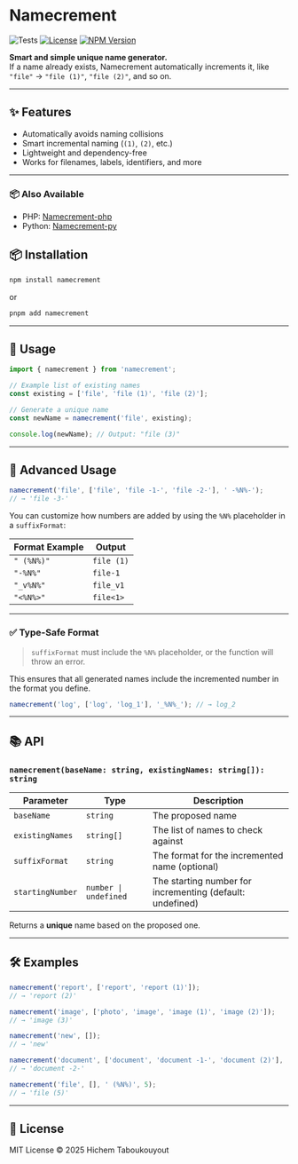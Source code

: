 # Namecrement

<p align="center">

![Tests](https://github.com/HichemTab-tech/Namecrement/workflows/Test/badge.svg) 
[![License](https://img.shields.io/badge/license-MIT-green.svg)](https://github.com/HichemTab-tech/Namecrement/blob/main/LICENSE)
[![NPM Version](https://img.shields.io/npm/v/namecrement.svg)](https://www.npmjs.com/package/namecrement)

</p>

**Smart and simple unique name generator.**  
If a name already exists, Namecrement automatically increments it,
like `"file"` → `"file (1)"`, `"file (2)"`, and so on.

---

## ✨ Features

- Automatically avoids naming collisions
- Smart incremental naming (`(1)`, `(2)`, etc.)
- Lightweight and dependency-free
- Works for filenames, labels, identifiers, and more

---

### 📦 Also Available

* PHP: [Namecrement-php](https://github.com/HichemTab-tech/Namecrement-php)
* Python: [Namecrement-py](https://github.com/HichemTab-tech/Namecrement-py)

## 📦 Installation

```bash
npm install namecrement
```

or

```bash
pnpm add namecrement
```

---

## 🚀 Usage

```javascript
import { namecrement } from 'namecrement';

// Example list of existing names
const existing = ['file', 'file (1)', 'file (2)'];

// Generate a unique name
const newName = namecrement('file', existing);

console.log(newName); // Output: "file (3)"
```

---

## 🧠 Advanced Usage

```ts
namecrement('file', ['file', 'file -1-', 'file -2-'], ' -%N%-');
// → 'file -3-'
```

You can customize how numbers are added by using the `%N%` placeholder in a `suffixFormat`:

| Format Example    | Output             |
|-------------------|--------------------|
| `" (%N%)"`        | `file (1)`         |
| `"-%N%"`          | `file-1`           |
| `"_v%N%"`         | `file_v1`          |
| `"<%N%>"`         | `file<1>`          |

---

### ✅ Type-Safe Format

> `suffixFormat` must include the `%N%` placeholder, or the function will throw an error.

This ensures that all generated names include the incremented number in the format you define.

```ts
namecrement('log', ['log', 'log_1'], '_%N%_'); // → log_2
```

---

## 📚 API

### `namecrement(baseName: string, existingNames: string[]): string`

| Parameter        | Type                  | Description                                               |
|------------------|-----------------------|-----------------------------------------------------------|
| `baseName`       | `string`              | The proposed name                                         |
| `existingNames`  | `string[]`            | The list of names to check against                        |
| `suffixFormat`   | `string`              | The format for the incremented name (optional)            |
| `startingNumber` | `number \| undefined` | The starting number for incrementing (default: undefined) |

Returns a **unique** name based on the proposed one.

---

## 🛠️ Examples

```javascript
namecrement('report', ['report', 'report (1)']); 
// → 'report (2)'

namecrement('image', ['photo', 'image', 'image (1)', 'image (2)']);
// → 'image (3)'

namecrement('new', []);
// → 'new'

namecrement('document', ['document', 'document -1-', 'document (2)'], ' -%N%-');
// → 'document -2-'

namecrement('file', [], ' (%N%)', 5);
// → 'file (5)'
```

---

## 📄 License

MIT License © 2025 Hichem Taboukouyout
